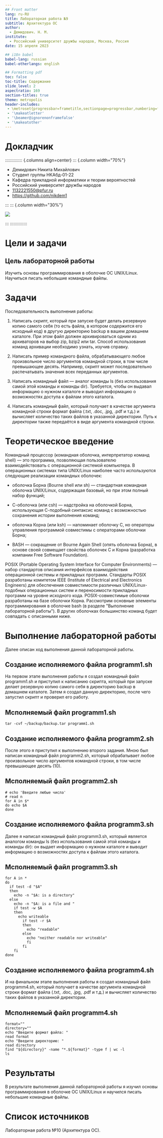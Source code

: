 ```yaml
---
## Front matter
lang: ru-RU
title: Лабораторная работа №9
subtitle: Архитектура ОС
author:
  - Демидович. Н. М.
institute:
  - Российский университет дружбы народов, Москва, Россия
date: 15 апреля 2023

## i18n babel
babel-lang: russian
babel-otherlangs: english

## Formatting pdf
toc: false
toc-title: Содержание
slide_level: 2
aspectratio: 169
section-titles: true
theme: metropolis
header-includes:
 - \metroset{progressbar=frametitle,sectionpage=progressbar,numbering=fraction}
 - '\makeatletter'
 - '\beamer@ignorenonframefalse'
 - '\makeatother'
---
```


# Докладчик

:::::::::::::: {.columns align=center}
::: {.column width="70%"}

  * Демидович Никита Михайлович
  * Студент группы НКАбд-01-22
  * Кафедра прикладной информатики и теории вероятностей
  * Российский университет дружбы народов
  * [1132221550@pfur.ru](mailto:1132221550@pfur.ru)
  * <https://github.com/nikdem1>

:::
::: {.column width="30%"}

![](./image/kulyabov.jpg)

:::
::::::::::::::

# Цели и задачи

## Цель лабораторной работы

Изучить основы программирования в оболочке ОС UNIX/Linux. Научиться писать небольшие командные файлы.

# Задачи

Последовательность выполнения работы:

1. Написать скрипт, который при запуске будет делать резервную копию самого себя (то есть файла, в котором содержится его исходный код) в другую директорию backup в вашем домашнем каталоге. При этом файл должен архивироваться одним из архиваторов на выбор zip, bzip2 или tar. Способ использования команд архивации необходимо узнать, изучив справку.

2. Написать пример командного файла, обрабатывающего любое произвольное число аргументов командной строки, в том числе превышающее десять. Например, скрипт может последовательно распечатывать значения всех переданных аргументов.

3. Написать командный файл — аналог команды ls (без использования самой этой команды и команды dir). Требуется, чтобы он выдавал информацию о нужном каталоге и выводил информацию о возможностях доступа к файлам этого каталога.

4. Написать командный файл, который получает в качестве аргумента командной строки формат файла (.txt, .doc, .jpg, .pdf и т.д.) и вычисляет количество таких файлов в указанной директории. Путь к директории также передаётся в виде аргумента командной строки.

# Теоретическое введение

Командный процессор (командная оболочка, интерпретатор команд shell) — это программа, позволяющая пользователю взаимодействовать с операционной системой компьютера. 
В операционных системах типа UNIX/Linux наиболее часто используются следующие реализации командных оболочек:

- оболочка Борна (Bourne shell или sh) — стандартная командная оболочка UNIX/Linux, содержащая базовый, но при этом полный набор функций;

- С-оболочка (или csh) — надстройка на оболочкой Борна, использующая С-подобный синтаксис команд с возможностью сохранения истории выполнения команд;

- оболочка Корна (или ksh) — напоминает оболочку С, но операторы управления программой совместимы с операторами оболочки Борна;

- BASH — сокращение от Bourne Again Shell (опять оболочка Борна), в основе своей совмещает свойства оболочек С и Корна (разработка компании Free Software Foundation).

POSIX (Portable Operating System Interface for Computer Environments) — набор стандартов описания интерфейсов взаимодействия операционной системы и прикладных программ. 
Стандарты POSIX разработаны комитетом IEEE (Institute of Electrical and Electronics Engineers) для обеспечения совместимости различных UNIX/Linux-подобных операционных систем и переносимости прикладных программ на уровне исходного кода.
POSIX-совместимые оболочки разработаны на базе оболочки Корна.
Рассмотрим основные элементы программирования в оболочке bash (в разделе "Выполнение лабораторной работы"). В других оболочках большинство команд будет совпадать с описанными ниже.

# Выполнение лабораторной работы

Далее описан ход выполнения данной лабораторной работы.

## Создание исполняемого файла programm1.sh

На первом этапе выполнения работы я создал командный файл programm1.sh и приступил к написанию скрипта, который при запуске делает резервную копию самого себя в директорию backup в домашнем каталоге. Затем я создал данную директорию, после чего запустил скрипт и проверил его работу.

## Мсполняемый файл programm1.sh

```#!/bin/bash
tar -cvf ~/backup/backup.tar programm1.sh
```

## Создание исполняемого файла programm2.sh

После этого я приступил к выполнению второго задания. Мною был написан командный файл programm2.sh, который обрабатывает любое произвольное число аргументов командной строки, в том числе превышающее десять (10).

## Мсполняемый файл programm2.sh

```#!/bin/bash
# echo 'Введите любые числа'
# read n
for A in $*
do echo $A
done
```

## Создание исполняемого файла programm3.sh

Далее я написал командный файл programm3.sh, который является аналогом команды ls (без использования самой этой команды и команды dir): он выдает информацию о нужном каталоге и выводит информацию о возможностях доступа к файлам этого каталога.

## Мсполняемый файл programm3.sh

```#!/bin/bash
for A in *
do
  if test -d "$A"
  then
    echo -n "$A: is a directory"
  else
    echo -n "$A: is a file and "
    if test -w $A
    then
      echo writeable
        if test -r $A
        then
          echo "readable"
        else
          echo "neither readable nor writeable"
          fi
        fi
    fi
done
```

## Создание исполняемого файла programm4.sh

И на финальном этапе выполнения работы я создал командный файл programm4.sh, который получает в качестве аргумента командной строки формат файла (.txt, .doc, .jpg, .pdf и т.д.) и вычисляет количество таких файлов в указанной директории.

## Мсполняемый файл programm4.sh

```#!/bin/bash
format=""
directory=""
echo "Введите формат файла: "
read format
echo "Введите директорию: "
read directory
find "${directory}" -name "*.${format}" -type f | wc -l
ls
```

# Результаты

В результате выполнения данной лабораторной работы я изучил основы программирования в оболочке ОС UNIX/Linux и научился писать небольшие командные файлы.

# Список источников

Лабораторная работа №10 (Архитектура ОС).
